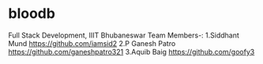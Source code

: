 # bloodb
Full Stack Development, IIIT Bhubaneswar
Team Members-:
1.Siddhant Mund https://github.com/iamsid2
2.P Ganesh Patro https://github.com/ganeshpatro321
3.Aquib Baig https://github.com/goofy3

